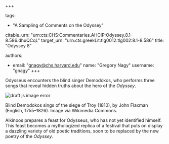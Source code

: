 +++

tags:
- "A Sampling of Comments on the Odyssey"

citable_urn: "urn:cts:CHS:Commentaries.AHCIP:Odyssey.8.1-8.586.dhuQCqL"
target_urn: "urn:cts:greekLit:tlg0012.tlg002:8.1-8.586"
title: "Odyssey 8"

authors:
- email: "gnagy@chs.harvard.edu"
  name: "Gregory Nagy"
  username: "gnagy"
+++

<p>Odysseus encounters the blind singer Demodokos, who performs three songs that reveal hidden truths about the hero of the <em>Odyssey</em>.</p><p></p><span><img src="https://classical-inquiries.chs.harvard.edu/wp-content/uploads/2017/05/OdysseyDemodokos_1280.png" alt="draft js image error"/></span><p>Blind Demodokos sings of the siege of Troy (1810), by John Flaxman (English, 1755–1826). <a>Image</a> via Wikimedia Commons.</p><p></p><p>Alkinoos prepares a feast for Odysseus, who has not yet identified himself. This feast becomes a mythologized replica of a festival that puts on display a dazzling variety of old poetic traditions, soon to be replaced by the new poetry of the <em>Odyssey</em>.</p>
